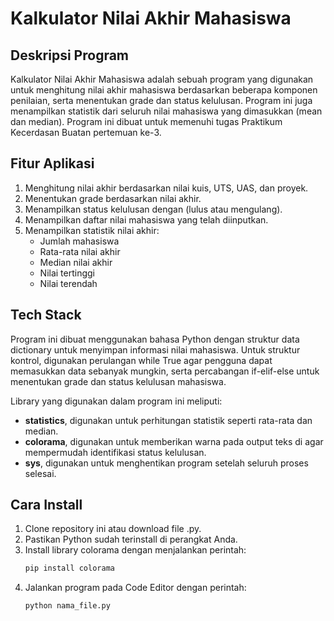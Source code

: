 # Kalkulator Nilai Akhir Mahasiswa

## Deskripsi Program

Kalkulator Nilai Akhir Mahasiswa adalah sebuah program yang digunakan untuk menghitung nilai akhir mahasiswa berdasarkan beberapa komponen penilaian, serta menentukan grade dan status kelulusan. Program ini juga menampilkan statistik dari seluruh nilai mahasiswa yang dimasukkan (mean dan median). Program ini dibuat untuk memenuhi tugas Praktikum Kecerdasan Buatan pertemuan ke-3.

## Fitur Aplikasi

1. Menghitung nilai akhir berdasarkan nilai kuis, UTS, UAS, dan proyek.
2. Menentukan grade berdasarkan nilai akhir.
3. Menampilkan status kelulusan dengan (lulus atau mengulang).
4. Menampilkan daftar nilai mahasiswa yang telah diinputkan.
5. Menampilkan statistik nilai akhir:
   - Jumlah mahasiswa
   - Rata-rata nilai akhir
   - Median nilai akhir
   - Nilai tertinggi
   - Nilai terendah

## Tech Stack

Program ini dibuat menggunakan bahasa Python dengan struktur data dictionary untuk menyimpan informasi nilai mahasiswa. Untuk struktur kontrol, digunakan perulangan while True agar pengguna dapat memasukkan data sebanyak mungkin, serta percabangan if-elif-else untuk menentukan grade dan status kelulusan mahasiswa.

Library yang digunakan dalam program ini meliputi:
- **statistics**, digunakan untuk perhitungan statistik seperti rata-rata dan median.
- **colorama**, digunakan untuk memberikan warna pada output teks di agar mempermudah identifikasi status kelulusan.
- **sys**, digunakan untuk menghentikan program setelah seluruh proses selesai.

## Cara Install

1. Clone repository ini atau download file .py.
2. Pastikan Python sudah terinstall di perangkat Anda.
3. Install library colorama dengan menjalankan perintah:
   ```sh
   pip install colorama
   ```
4. Jalankan program pada Code Editor dengan perintah:
   ```sh
   python nama_file.py
   
